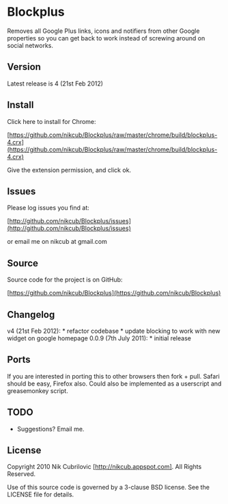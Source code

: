 # Blockplus

Removes all Google Plus links, icons and notifiers from other Google properties so
you can get back to work instead of screwing around on social networks.

## Version

Latest release is 4 (21st Feb 2012)

## Install

Click here to install for Chrome:

[https://github.com/nikcub/Blockplus/raw/master/chrome/build/blockplus-4.crx](https://github.com/nikcub/Blockplus/raw/master/chrome/build/blockplus-4.crx)

Give the extension permission, and click ok.

## Issues

Please log issues you find at:

[http://github.com/nikcub/Blockplus/issues](http://github.com/nikcub/Blockplus/issues)

or email me on nikcub at gmail.com

## Source

Source code for the project is on GitHub:

[https://github.com/nikcub/Blockplus](https://github.com/nikcub/Blockplus)

## Changelog

v4 (21st Feb 2012):
	* refactor codebase
	* update blocking to work with new widget on google homepage
0.0.9 (7th July 2011):
	* initial release

## Ports

If you are interested in porting this to other browsers then fork + pull. Safari should be easy, Firefox also. Could also be implemented as a userscript and greasemonkey script.

## TODO

 * Suggestions? Email me.

## License

Copyright 2010 Nik Cubrilovic [http://nikcub.appspot.com]. All Rights Reserved.

Use of this source code is governed by a 3-clause BSD license.
See the LICENSE file for details.
